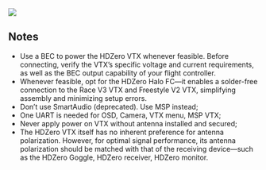 <img src="/media/image7.png" id="image5">

## Notes

- Use a BEC to power the HDZero VTX whenever feasible. Before connecting, verify the VTX’s specific voltage and current requirements, as well as the BEC output capability of your flight controller.
- Whenever feasible, opt for the HDZero Halo FC—it enables a solder-free connection to the Race V3 VTX and Freestyle V2 VTX, simplifying assembly and minimizing setup errors.
- Don’t use SmartAudio (deprecated). Use MSP instead;
- One UART is needed for OSD, Camera, VTX menu, MSP VTX;
- Never apply power on VTX without antenna installed and secured;
- The HDZero VTX itself has no inherent preference for antenna polarization. However, for optimal signal performance, its antenna polarization should be matched with that of the receiving device—such as the HDZero Goggle, HDZero receiver, HDZero monitor.
